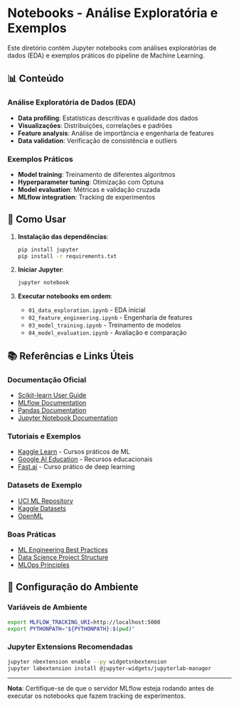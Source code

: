 # Notebooks - Análise Exploratória e Exemplos

Este diretório contém Jupyter notebooks com análises exploratórias de dados (EDA) e exemplos práticos do pipeline de Machine Learning.

## 📊 Conteúdo

### Análise Exploratória de Dados (EDA)
- **Data profiling**: Estatísticas descritivas e qualidade dos dados
- **Visualizações**: Distribuições, correlações e padrões
- **Feature analysis**: Análise de importância e engenharia de features
- **Data validation**: Verificação de consistência e outliers

### Exemplos Práticos
- **Model training**: Treinamento de diferentes algoritmos
- **Hyperparameter tuning**: Otimização com Optuna
- **Model evaluation**: Métricas e validação cruzada
- **MLflow integration**: Tracking de experimentos

## 🚀 Como Usar

1. **Instalação das dependências**:
   ```bash
   pip install jupyter
   pip install -r requirements.txt
   ```

2. **Iniciar Jupyter**:
   ```bash
   jupyter notebook
   ```

3. **Executar notebooks em ordem**:
   - `01_data_exploration.ipynb` - EDA inicial
   - `02_feature_engineering.ipynb` - Engenharia de features
   - `03_model_training.ipynb` - Treinamento de modelos
   - `04_model_evaluation.ipynb` - Avaliação e comparação

## 📚 Referências e Links Úteis

### Documentação Oficial
- [Scikit-learn User Guide](https://scikit-learn.org/stable/user_guide.html)
- [MLflow Documentation](https://mlflow.org/docs/latest/index.html)
- [Pandas Documentation](https://pandas.pydata.org/docs/)
- [Jupyter Notebook Documentation](https://jupyter-notebook.readthedocs.io/)

### Tutoriais e Exemplos
- [Kaggle Learn](https://www.kaggle.com/learn) - Cursos práticos de ML
- [Google AI Education](https://ai.google/education/) - Recursos educacionais
- [Fast.ai](https://www.fast.ai/) - Curso prático de deep learning

### Datasets de Exemplo
- [UCI ML Repository](https://archive.ics.uci.edu/ml/index.php)
- [Kaggle Datasets](https://www.kaggle.com/datasets)
- [OpenML](https://www.openml.org/)

### Boas Práticas
- [ML Engineering Best Practices](https://developers.google.com/machine-learning/guides/rules-of-ml)
- [Data Science Project Structure](https://drivendata.github.io/cookiecutter-data-science/)
- [MLOps Principles](https://ml-ops.org/)

## 🔧 Configuração do Ambiente

### Variáveis de Ambiente
```bash
export MLFLOW_TRACKING_URI=http://localhost:5000
export PYTHONPATH="${PYTHONPATH}:$(pwd)"
```

### Jupyter Extensions Recomendadas
```bash
jupyter nbextension enable --py widgetsnbextension
jupyter labextension install @jupyter-widgets/jupyterlab-manager
```

---

**Nota**: Certifique-se de que o servidor MLflow esteja rodando antes de executar os notebooks que fazem tracking de experimentos.
